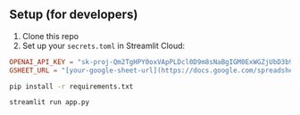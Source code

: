 ## Setup (for developers)

1. Clone this repo  
2. Set up your `secrets.toml` in Streamlit Cloud:

```toml
OPENAI_API_KEY = "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"
GSHEET_URL = "[your-google-sheet-url](https://docs.google.com/spreadsheets/d/1-0YaLcrqA8AdylVIIX8992VWyQlXQfVvfeNjaDImZ7I/edit?usp=sharing"
```

```bash
pip install -r requirements.txt
```

```bash
streamlit run app.py
```




